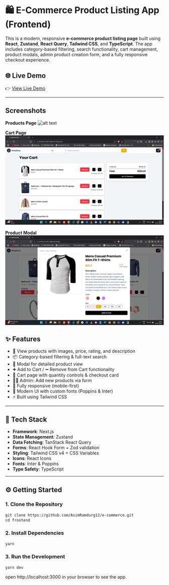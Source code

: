 # 🛍️ E-Commerce Product Listing App (Frontend)

This is a modern, responsive **e-commerce product listing page** built using **React**, **Zustand**, **React Query**, **Tailwind CSS**, and **TypeScript**. The app includes category-based filtering, search functionality, cart management, product modals, admin product creation form, and a fully responsive checkout experience.

## 🌐 Live Demo

👉 [View Live Demo](https://e-commerce-ochre-alpha.vercel.app)

---

## Screenshots

**Products Page**
![alt text](image.png)

**Cart Page**
![alt text](public/image-1.png)

**Product Modal**
![alt text](public/image-2.png)

## ✨ Features

- 🛒 View products with images, price, rating, and description
- 📦 Category-based filtering & full-text search
- 🧩 Modal for detailed product view
- ➕ Add to Cart / ➖ Remove from Cart functionality
- 🧾 Cart page with quantity controls & checkout card
- 🧑‍💻 Admin: Add new products via form
- 📱 Fully responsive (mobile-first)
- 🎨 Modern UI with custom fonts (Poppins & Inter)
- ⚡ Built using Tailwind CSS

---

## 🧰 Tech Stack

- **Framework**: Next.js
- **State Management**: Zustand
- **Data Fetching**: TanStack React Query
- **Forms**: React Hook Form + Zod validation
- **Styling**: Tailwind CSS v4 + CSS Variables
- **Icons**: React Icons
- **Fonts**: Inter & Poppins
- **Type Safety**: TypeScript

---

## ⚙️ Getting Started

### 1. Clone the Repository

```
git clone https://github.com/AsimRamdurg12/e-commerce.git
cd frontend
```

### 2. Install Dependencies

```
yarn
```

### 3. Run the Development

```
yarn dev
```

open http://localhost:3000 in your browser to see the app.
